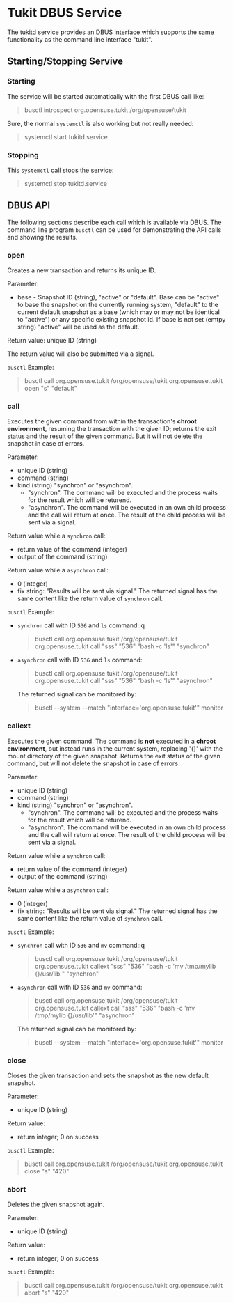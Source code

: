 # Tukit DBUS Service
The tukitd service provides an DBUS interface which supports the same functionality as
the command line interface "tukit".

## Starting/Stopping Servive
### Starting
The service will be started automatically with the first DBUS call like:
> busctl introspect org.opensuse.tukit /org/opensuse/tukit

Sure, the normal `systemctl` is also working but not really needed:
> systemctl start tukitd.service
### Stopping
This `systemctl` call stops the service:
> systemctl stop tukitd.service

## DBUS API
The following sections describe each call which is available via DBUS.
The command line program `busctl` can be used for demonstrating the API calls
and showing the results.

### open
Creates a new transaction and returns its unique ID.

Parameter:
* base - Snapshot ID (string), "active" or "default". Base can be "active" to base the
  snapshot on the currently running system, "default" to the current default snapshot as a base
  (which may or may not be identical to "active") or any specific existing snapshot id.
  If base is not set (emtpy string) "active" will be used as the default.

Return value:
unique ID (string)

The return value will also be submitted via a signal.

`busctl` Example:

> busctl call org.opensuse.tukit /org/opensuse/tukit org.opensuse.tukit open "s" "default"

### call
Executes the given command from within the transaction's **chroot environment**, resuming the
transaction with the given ID; returns the exit status and the result of the given command.
But it will not delete the snapshot in case of errors.

Parameter:
* unique ID (string)
* command (string)
* kind (string) "synchron" or "asynchron".
  * "synchron". The command will be executed and the process waits for the result which will be
    returend.
  * "asynchron". The command will be executed in an own child process and the call will return
    at once.
    The result of the child process will be sent via a signal.

Return value while a `synchron` call:
* return value of the command (integer)
* output of the command (string)

Return value while a `asynchron` call:
* 0 (integer)
* fix string: "Results will be sent via signal."
The returned signal has the same content like the return value of `synchron` call.

`busctl` Example:

* `synchron` call with ID `536` and `ls` command::q
  > busctl call org.opensuse.tukit /org/opensuse/tukit org.opensuse.tukit call "sss" "536" "bash -c 'ls'" "synchron"

* `asynchron` call with ID `536` and `ls` command:
  > busctl call org.opensuse.tukit /org/opensuse/tukit org.opensuse.tukit call "sss" "536" "bash -c 'ls'" "asynchron"
  
  The returned signal can be monitored by:
  > busctl --system --match "interface='org.opensuse.tukit'" monitor

### callext
Executes the given command. The command is **not** executed in a **chroot environment**, but instead runs
in the current system, replacing '{}' with the mount directory of the given snapshot.
Returns the exit status of the given command, but will not delete the snapshot in case of errors

Parameter:
* unique ID (string)
* command (string)
* kind (string) "synchron" or "asynchron".
  * "synchron". The command will be executed and the process waits for the result which will be
    returend.
  * "asynchron". The command will be executed in an own child process and the call will return
    at once.
    The result of the child process will be sent via a signal.

Return value while a `synchron` call:
* return value of the command (integer)
* output of the command (string)

Return value while a `asynchron` call:
* 0 (integer)
* fix string: "Results will be sent via signal."
The returned signal has the same content like the return value of `synchron` call.

`busctl` Example:

* `synchron` call with ID `536` and `mv` command::q
  > busctl call org.opensuse.tukit /org/opensuse/tukit org.opensuse.tukit callext "sss" "536" "bash -c 'mv /tmp/mylib {}/usr/lib'" "synchron"

* `asynchron` call with ID `536` and `mv` command:
  > busctl call org.opensuse.tukit /org/opensuse/tukit org.opensuse.tukit callext call "sss" "536" "bash -c 'mv /tmp/mylib {}/usr/lib'" "asynchron"
  
  The returned signal can be monitored by:
  > busctl --system --match "interface='org.opensuse.tukit'" monitor

### close
Closes the given transaction and sets the snapshot as the new default snapshot.

Parameter:
* unique ID (string)

Return value:
* return integer; 0 on success

`busctl` Example:

> busctl call org.opensuse.tukit /org/opensuse/tukit org.opensuse.tukit close "s" "420"

### abort
Deletes the given snapshot again.

Parameter:
* unique ID (string)

Return value:
* return integer; 0 on success

`busctl` Example:

> busctl call org.opensuse.tukit /org/opensuse/tukit org.opensuse.tukit abort "s" "420"